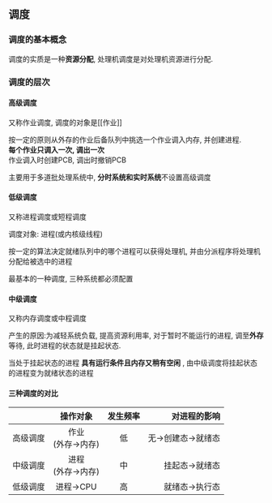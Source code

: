 ## 调度
### 调度的基本概念
调度的实质是一种**资源分配**, 处理机调度是对处理机资源进行分配.

### 调度的层次  
#### 高级调度
又称作业调度, 调度的对象是[[作业]] 

按一定的原则从外存的作业后备队列中挑选一个作业调入内存, 并创建进程.<br>
**每个作业只调入一次, 调出一次** <br>
作业调入时创建PCB, 调出时撤销PCB

主要用于多道批处理系统中, **分时系统和实时系统**不设置高级调度

#### 低级调度
又称进程调度或短程调度

调度对象: 进程(或内核级线程)

按一定的算法决定就绪队列中的哪个进程可以获得处理机, 并由分派程序将处理机分配给被选中的进程

最基本的一种调度, 三种系统都必须配置

#### 中级调度
又称内存调度或中程调度

产生的原因:为减轻系统负载, 提高资源利用率, 对于暂时不能运行的进程, 调至**外存**等待, 此时进程的状态就是挂起状态.

当处于挂起状态的进程 **具有运行条件且内存又稍有空闲** , 由中级调度将挂起状态的进程变为就绪状态的进程

#### 三种调度的对比
|          |       操作对象       | 发生频率 |       对进程的影响 |
|:-------- |:--------------------:|:--------:| ------------------:|
| 高级调度 | 作业<br>(外存->内存) |    低    | 无->创建态->就绪态 |
| 中级调度 | 进程<br>(外存->内存) |    中    |     挂起态->就绪态 |
| 低级调度 |      进程->CPU       |    高    |     就绪态->执行态 |
